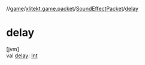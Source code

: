//[game](../../../index.md)/[xlitekt.game.packet](../index.md)/[SoundEffectPacket](index.md)/[delay](delay.md)

# delay

[jvm]\
val [delay](delay.md): [Int](https://kotlinlang.org/api/latest/jvm/stdlib/kotlin/-int/index.html)
